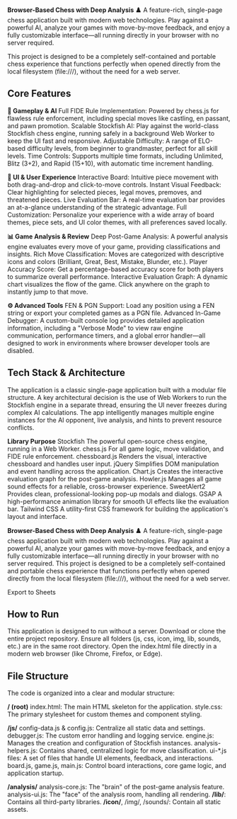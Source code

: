 **Browser-Based Chess with Deep Analysis ♟️**
A feature-rich, single-page chess application built with modern web technologies. Play against a powerful AI, analyze your games with move-by-move feedback, and enjoy a fully customizable interface—all running directly in your browser with no server required.

This project is designed to be a completely self-contained and portable chess experience that functions perfectly when opened directly from the local filesystem (file:///), without the need for a web server.

## Core Features
**👑 Gameplay & AI**
Full FIDE Rule Implementation: Powered by chess.js for flawless rule enforcement, including special moves like castling, en passant, and pawn promotion.
Scalable Stockfish AI: Play against the world-class Stockfish chess engine, running safely in a background Web Worker to keep the UI fast and responsive.
Adjustable Difficulty: A range of ELO-based difficulty levels, from beginner to grandmaster, perfect for all skill levels.
Time Controls: Supports multiple time formats, including Unlimited, Blitz (3+2), and Rapid (15+10), with automatic time increment handling.

**🎨 UI & User Experience**
Interactive Board: Intuitive piece movement with both drag-and-drop and click-to-move controls.
Instant Visual Feedback: Clear highlighting for selected pieces, legal moves, premoves, and threatened pieces.
Live Evaluation Bar: A real-time evaluation bar provides an at-a-glance understanding of the strategic advantage.
Full Customization: Personalize your experience with a wide array of board themes, piece sets, and UI color themes, with all preferences saved locally.

**📊 Game Analysis & Review**
Deep Post-Game Analysis: A powerful analysis engine evaluates every move of your game, providing classifications and insights.
Rich Move Classification: Moves are categorized with descriptive icons and colors (Brilliant, Great, Best, Mistake, Blunder, etc.).
Player Accuracy Score: Get a percentage-based accuracy score for both players to summarize overall performance.
Interactive Evaluation Graph: A dynamic chart visualizes the flow of the game. Click anywhere on the graph to instantly jump to that move.

**⚙️ Advanced Tools**
FEN & PGN Support: Load any position using a FEN string or export your completed games as a PGN file.
Advanced In-Game Debugger: A custom-built console log provides detailed application information, including a "Verbose Mode" to view raw engine communication, performance timers, and a global error handler—all designed to work in environments where browser developer tools are disabled.

## Tech Stack & Architecture
The application is a classic single-page application built with a modular file structure. A key architectural decision is the use of Web Workers to run the Stockfish engine in a separate thread, ensuring the UI never freezes during complex AI calculations. The app intelligently manages multiple engine instances for the AI opponent, live analysis, and hints to prevent resource conflicts.

**Library	Purpose**
Stockfish	The powerful open-source chess engine, running in a Web Worker.
chess.js	For all game logic, move validation, and FIDE rule enforcement.
chessboard.js	Renders the visual, interactive chessboard and handles user input.
jQuery	Simplifies DOM manipulation and event handling across the application.
Chart.js	Creates the interactive evaluation graph for the post-game analysis.
Howler.js	Manages all game sound effects for a reliable, cross-browser experience.
SweetAlert2	Provides clean, professional-looking pop-up modals and dialogs.
GSAP	A high-performance animation library for smooth UI effects like the evaluation bar.
Tailwind CSS	A utility-first CSS framework for building the application's layout and interface.

**Browser-Based Chess with Deep Analysis ♟️**
A feature-rich, single-page chess application built with modern web technologies. Play against a powerful AI, analyze your games with move-by-move feedback, and enjoy a fully customizable interface—all running directly in your browser with no server required.
This project is designed to be a completely self-contained and portable chess experience that functions perfectly when opened directly from the local filesystem (file:///), without the need for a web server.

Export to Sheets
## How to Run
This application is designed to run without a server.
Download or clone the entire project repository.
Ensure all folders (js, css, icon, img, lib, sounds, etc.) are in the same root directory.
Open the index.html file directly in a modern web browser (like Chrome, Firefox, or Edge).

## File Structure
The code is organized into a clear and modular structure:

**/ (root)**
index.html: The main HTML skeleton for the application.
style.css: The primary stylesheet for custom themes and component styling.

**/js/**
config-data.js & config.js: Centralize all static data and settings.
debugger.js: The custom error handling and logging service.
engine.js: Manages the creation and configuration of Stockfish instances.
analysis-helpers.js: Contains shared, centralized logic for move classification.
ui-*.js files: A set of files that handle UI elements, feedback, and interactions.
board.js, game.js, main.js: Control board interactions, core game logic, and application startup.

**/analysis/**
analysis-core.js: The "brain" of the post-game analysis feature.
analysis-ui.js: The "face" of the analysis room, handling all rendering.
**/lib/**: Contains all third-party libraries.
**/icon/**, /img/, /sounds/: Contain all static assets.
